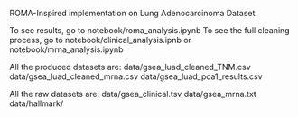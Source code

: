 ROMA-Inspired implementation on Lung Adenocarcinoma Dataset

To see results, go to notebook/roma_analysis.ipynb
To see the full cleaning process, go to notebook/clinical_analysis.ipnb or notebook/mrna_analysis.ipynb

All the produced datasets are:
data/gsea_luad_cleaned_TNM.csv
data/gsea_luad_cleaned_mrna.csv
data/gsea_luad_pca1_results.csv

All the raw datasets are:
data/gsea_clinical.tsv
data/gsea_mrna.txt
data/hallmark/
